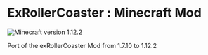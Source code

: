 # ExRollerCoaster : Minecraft Mod

![Minecraft version 1.12.2](https://img.shields.io/badge/mc%20version-1.12.2-brightgreen.svg)

Port of the exRollerCoaster Mod from 1.7.10 to 1.12.2
